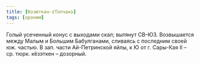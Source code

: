 ```yaml
---
title: [Козюткан-❮Топчан❯]
tags: [ороним]
---
```


Голый усеченный конус с выходами скал; вытянут СВ–ЮЗ. Возвышается между Малым и
Большим Бабулганами, сливаясь с последним своей юж. частью. В зап. части
Ай-Петринской яйлы, к Ю от г. Сары-Кая II – ср. тюрк. кёзэткен – дозорный.
